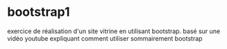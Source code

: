 # bootstrap1
exercice de réalisation d'un site vitrine en utilisant bootstrap.
basé sur une vidéo youtube expliquant comment utiliser sommairement bootstrap
